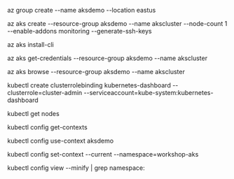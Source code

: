 az group create --name aksdemo --location eastus

az aks create --resource-group aksdemo --name akscluster --node-count 1 --enable-addons monitoring --generate-ssh-keys

az aks install-cli

az aks get-credentials --resource-group aksdemo --name akscluster

az aks browse --resource-group aksdemo --name akscluster

kubectl create clusterrolebinding kubernetes-dashboard --clusterrole=cluster-admin --serviceaccount=kube-system:kubernetes-dashboard

kubectl get nodes

kubectl config get-contexts

kubectl config use-context aksdemo

kubectl config set-context --current --namespace=workshop-aks

kubectl config view --minify | grep namespace:

